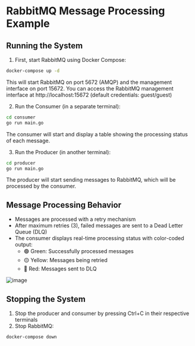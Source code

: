 # RabbitMQ Message Processing Example

## Running the System

1. First, start RabbitMQ using Docker Compose:
```bash
docker-compose up -d
```

This will start RabbitMQ on port 5672 (AMQP) and the management interface on port 15672.
You can access the RabbitMQ management interface at http://localhost:15672 (default credentials: guest/guest)

2. Run the Consumer (in a separate terminal):
```bash
cd consumer
go run main.go
```

The consumer will start and display a table showing the processing status of each message.

3. Run the Producer (in another terminal):
```bash
cd producer
go run main.go
```

The producer will start sending messages to RabbitMQ, which will be processed by the consumer.

## Message Processing Behavior

- Messages are processed with a retry mechanism
- After maximum retries (3), failed messages are sent to a Dead Letter Queue (DLQ)
- The consumer displays real-time processing status with color-coded output:
  - 🟢 Green: Successfully processed messages
  - 🟡 Yellow: Messages being retried
  - 🔴 Red: Messages sent to DLQ

![image](https://github.com/user-attachments/assets/dfad203d-ac4e-4dba-997c-7d78ef16798f)


## Stopping the System

1. Stop the producer and consumer by pressing Ctrl+C in their respective terminals
2. Stop RabbitMQ:
```bash
docker-compose down
```
